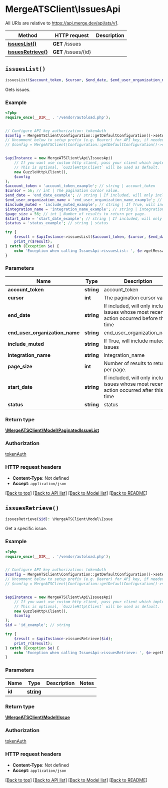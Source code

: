# MergeATSClient\IssuesApi

All URIs are relative to https://api.merge.dev/api/ats/v1.

Method | HTTP request | Description
------------- | ------------- | -------------
[**issuesList()**](IssuesApi.md#issuesList) | **GET** /issues | 
[**issuesRetrieve()**](IssuesApi.md#issuesRetrieve) | **GET** /issues/{id} | 


## `issuesList()`

```php
issuesList($account_token, $cursor, $end_date, $end_user_organization_name, $include_muted, $integration_name, $page_size, $start_date, $status): \MergeATSClient\Model\PaginatedIssueList
```



Gets issues.

### Example

```php
<?php
require_once(__DIR__ . '/vendor/autoload.php');


// Configure API key authorization: tokenAuth
$config = MergeATSClient\Configuration::getDefaultConfiguration()->setApiKey('Authorization', 'YOUR_API_KEY');
// Uncomment below to setup prefix (e.g. Bearer) for API key, if needed
// $config = MergeATSClient\Configuration::getDefaultConfiguration()->setApiKeyPrefix('Authorization', 'Bearer');


$apiInstance = new MergeATSClient\Api\IssuesApi(
    // If you want use custom http client, pass your client which implements `GuzzleHttp\ClientInterface`.
    // This is optional, `GuzzleHttp\Client` will be used as default.
    new GuzzleHttp\Client(),
    $config
);
$account_token = 'account_token_example'; // string | account_token
$cursor = 56; // int | The pagination cursor value.
$end_date = 'end_date_example'; // string | If included, will only include issues whose most recent action occurred before this time
$end_user_organization_name = 'end_user_organization_name_example'; // string | end_user_organization_name
$include_muted = 'include_muted_example'; // string | If True, will include muted issues
$integration_name = 'integration_name_example'; // string | integration_name
$page_size = 56; // int | Number of results to return per page.
$start_date = 'start_date_example'; // string | If included, will only include issues whose most recent action occurred after this time
$status = 'status_example'; // string | status

try {
    $result = $apiInstance->issuesList($account_token, $cursor, $end_date, $end_user_organization_name, $include_muted, $integration_name, $page_size, $start_date, $status);
    print_r($result);
} catch (Exception $e) {
    echo 'Exception when calling IssuesApi->issuesList: ', $e->getMessage(), PHP_EOL;
}
```

### Parameters

Name | Type | Description  | Notes
------------- | ------------- | ------------- | -------------
 **account_token** | **string**| account_token | [optional]
 **cursor** | **int**| The pagination cursor value. | [optional]
 **end_date** | **string**| If included, will only include issues whose most recent action occurred before this time | [optional]
 **end_user_organization_name** | **string**| end_user_organization_name | [optional]
 **include_muted** | **string**| If True, will include muted issues | [optional]
 **integration_name** | **string**| integration_name | [optional]
 **page_size** | **int**| Number of results to return per page. | [optional]
 **start_date** | **string**| If included, will only include issues whose most recent action occurred after this time | [optional]
 **status** | **string**| status | [optional]

### Return type

[**\MergeATSClient\Model\PaginatedIssueList**](../Model/PaginatedIssueList.md)

### Authorization

[tokenAuth](../../README.md#tokenAuth)

### HTTP request headers

- **Content-Type**: Not defined
- **Accept**: `application/json`

[[Back to top]](#) [[Back to API list]](../../README.md#endpoints)
[[Back to Model list]](../../README.md#models)
[[Back to README]](../../README.md)

## `issuesRetrieve()`

```php
issuesRetrieve($id): \MergeATSClient\Model\Issue
```



Get a specific issue.

### Example

```php
<?php
require_once(__DIR__ . '/vendor/autoload.php');


// Configure API key authorization: tokenAuth
$config = MergeATSClient\Configuration::getDefaultConfiguration()->setApiKey('Authorization', 'YOUR_API_KEY');
// Uncomment below to setup prefix (e.g. Bearer) for API key, if needed
// $config = MergeATSClient\Configuration::getDefaultConfiguration()->setApiKeyPrefix('Authorization', 'Bearer');


$apiInstance = new MergeATSClient\Api\IssuesApi(
    // If you want use custom http client, pass your client which implements `GuzzleHttp\ClientInterface`.
    // This is optional, `GuzzleHttp\Client` will be used as default.
    new GuzzleHttp\Client(),
    $config
);
$id = 'id_example'; // string

try {
    $result = $apiInstance->issuesRetrieve($id);
    print_r($result);
} catch (Exception $e) {
    echo 'Exception when calling IssuesApi->issuesRetrieve: ', $e->getMessage(), PHP_EOL;
}
```

### Parameters

Name | Type | Description  | Notes
------------- | ------------- | ------------- | -------------
 **id** | [**string**](../Model/.md)|  |

### Return type

[**\MergeATSClient\Model\Issue**](../Model/Issue.md)

### Authorization

[tokenAuth](../../README.md#tokenAuth)

### HTTP request headers

- **Content-Type**: Not defined
- **Accept**: `application/json`

[[Back to top]](#) [[Back to API list]](../../README.md#endpoints)
[[Back to Model list]](../../README.md#models)
[[Back to README]](../../README.md)
